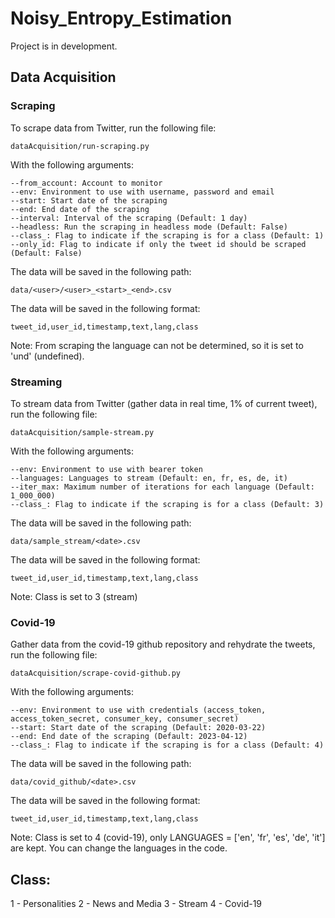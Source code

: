 # Noisy_Entropy_Estimation

Project is in development.

## Data Acquisition

### Scraping

To scrape data from Twitter, run the following file:

```
dataAcquisition/run-scraping.py
```

With the following arguments:

```
--from_account: Account to monitor
--env: Environment to use with username, password and email
--start: Start date of the scraping
--end: End date of the scraping
--interval: Interval of the scraping (Default: 1 day)
--headless: Run the scraping in headless mode (Default: False)
--class_: Flag to indicate if the scraping is for a class (Default: 1)
--only_id: Flag to indicate if only the tweet id should be scraped (Default: False)
```

The data will be saved in the following path:

```
data/<user>/<user>_<start>_<end>.csv
```

The data will be saved in the following format:

```
tweet_id,user_id,timestamp,text,lang,class
```

Note: From scraping the language can not be determined, so it is set to 'und' (undefined).

### Streaming

To stream data from Twitter (gather data in real time, 1% of current tweet), run the following file:

```
dataAcquisition/sample-stream.py
```

With the following arguments:

```
--env: Environment to use with bearer token
--languages: Languages to stream (Default: en, fr, es, de, it)
--iter_max: Maximum number of iterations for each language (Default: 1_000_000)
--class_: Flag to indicate if the scraping is for a class (Default: 3)
```

The data will be saved in the following path:

```
data/sample_stream/<date>.csv
```

The data will be saved in the following format:

```
tweet_id,user_id,timestamp,text,lang,class
```

Note: Class is set to 3 (stream)

### Covid-19

Gather data from the covid-19 github repository and rehydrate the tweets, run the following file:

```
dataAcquisition/scrape-covid-github.py
```

With the following arguments:

```
--env: Environment to use with credentials (access_token, access_token_secret, consumer_key, consumer_secret)
--start: Start date of the scraping (Default: 2020-03-22)
--end: End date of the scraping (Default: 2023-04-12)
--class_: Flag to indicate if the scraping is for a class (Default: 4)
```

The data will be saved in the following path:

```
data/covid_github/<date>.csv
```

The data will be saved in the following format:

```
tweet_id,user_id,timestamp,text,lang,class
```

Note: Class is set to 4 (covid-19), only LANGUAGES = ['en', 'fr', 'es', 'de', 'it'] are kept. You can change the languages in the code.

## Class:

1 - Personalities
2 - News and Media
3 - Stream
4 - Covid-19